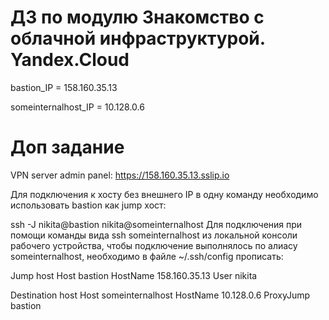 # ДЗ по модулю Знакомство с облачной инфраструктурой. Yandex.Cloud
bastion_IP = 158.160.35.13

someinternalhost_IP = 10.128.0.6

# Доп задание 
VPN server admin panel: https://158.160.35.13.sslip.io

Для подключения к хосту без внешнего IP в одну команду необходимо использовать bastion как jump хост:

ssh -J nikita@bastion nikita@someinternalhost
Для подключения при помощи команды вида ssh someinternalhost из локальной консоли рабочего устройства, чтобы подключение выполнялось по алиасу someinternalhost, необходимо в файле ~/.ssh/config прописать:

Jump host
Host bastion
  HostName 158.160.35.13
  User nikita

Destination host
Host someinternalhost
    HostName 10.128.0.6
    ProxyJump bastion
